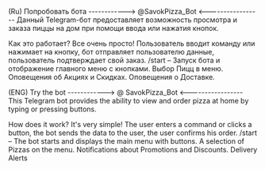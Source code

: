(Ru) Попробовать бота ------------>   @SavokPizza_Bot <-----------------
Данный Telegram-бот предоставляет возможность просмотра и заказа пиццы на дом при помощи ввода или нажатия кнопок.

Как это работает?
Все очень просто! Пользователь вводит команду или нажимает на кнопку, бот отправляет пользователю данные, пользователь подтверждает свой заказ.
/start – Запуск бота и отображение главного меню с кнопками.
Выбор Пицц в меню.
Оповещения об Акциях и Скидках.
Оповещения о Доставке.

(ENG)
Try the bot ------------> @ SavokPizza_Bot <-----------------
This Telegram bot provides the ability to view and order pizza at home by typing or pressing buttons.

How does it work?
It's very simple! The user enters a command or clicks a button, the bot sends the data to the user, the user confirms his order.
/start – The bot starts and displays the main menu with buttons.
A selection of Pizzas on the menu.
Notifications about Promotions and Discounts.
Delivery Alerts
